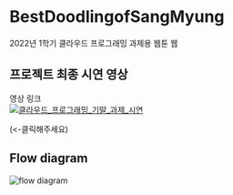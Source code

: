 # BestDoodlingofSangMyung
2022년 1학기 클라우드 프로그래밍 과제용 웹툰 웹

## 프로젝트 최종 시연 영상

영상 링크  
[![클라우드_프로그래밍_기말_과제_시연](http://img.youtube.com/vi/bY6V7C1Da_0/0.jpg)](https://www.youtube.com/watch?v=bY6V7C1Da_0?t=0s)

(<-클릭해주세요)  
## Flow diagram
![flow diagram](https://user-images.githubusercontent.com/80605197/170525175-f8621777-b7a3-47cc-b442-017688ed3271.png)
